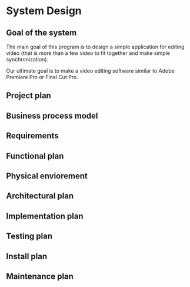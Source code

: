 # System Design

## Goal of the system

The main goal of this program is to design a simple application for editing video (that is more than a few video to fit together and make simple synchronization).

Our ultimate goal is to make a video editing software similar to Adobe Premiere Pro or Final Cut Pro.

## Project plan

## Business process model

## Requirements

## Functional plan

## Physical enviorement

## Architectural plan

## Implementation plan

## Testing plan

## Install plan

## Maintenance plan
